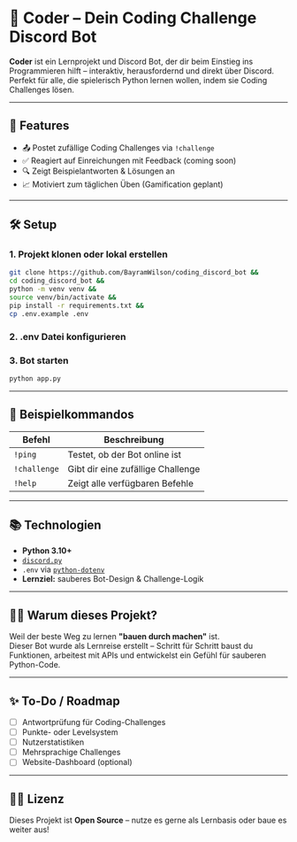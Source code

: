 # 🤖 Coder – Dein Coding Challenge Discord Bot

**Coder** ist ein Lernprojekt und Discord Bot, der dir beim Einstieg ins Programmieren hilft – interaktiv, herausfordernd und direkt über Discord.  
Perfekt für alle, die spielerisch Python lernen wollen, indem sie Coding Challenges lösen.

---

## 🚀 Features

- 📤 Postet zufällige Coding Challenges via `!challenge`
- ✅ Reagiert auf Einreichungen mit Feedback (coming soon)
- 🔍 Zeigt Beispielantworten & Lösungen an
- 📈 Motiviert zum täglichen Üben (Gamification geplant)

---

## 🛠️ Setup

### 1. Projekt klonen oder lokal erstellen

```bash
git clone https://github.com/BayramWilson/coding_discord_bot && 
cd coding_discord_bot && 
python -m venv venv && 
source venv/bin/activate &&
pip install -r requirements.txt &&
cp .env.example .env
```

### 2. .env Datei konfigurieren

### 3. Bot starten

```bash
python app.py
```

---

## 🧠 Beispielkommandos

| Befehl       | Beschreibung                          |
|--------------|---------------------------------------|
| `!ping`      | Testet, ob der Bot online ist         |
| `!challenge` | Gibt dir eine zufällige Challenge     |
| `!help`      | Zeigt alle verfügbaren Befehle        |

---

## 📚 Technologien

- **Python 3.10+**
- [`discord.py`](https://discordpy.readthedocs.io/)
- `.env` via [`python-dotenv`](https://pypi.org/project/python-dotenv/)
- **Lernziel:** sauberes Bot-Design & Challenge-Logik

---

## 🙋‍♂️ Warum dieses Projekt?

Weil der beste Weg zu lernen **"bauen durch machen"** ist.  
Dieser Bot wurde als Lernreise erstellt – Schritt für Schritt baust du Funktionen, arbeitest mit APIs und entwickelst ein Gefühl für sauberen Python-Code.

---

## ✨ To-Do / Roadmap

- [ ] Antwortprüfung für Coding-Challenges  
- [ ] Punkte- oder Levelsystem  
- [ ] Nutzerstatistiken  
- [ ] Mehrsprachige Challenges  
- [ ] Website-Dashboard (optional)

---

## 🧑‍💻 Lizenz

Dieses Projekt ist **Open Source** – nutze es gerne als Lernbasis oder baue es weiter aus!
